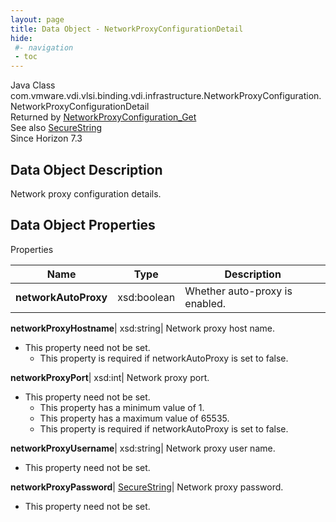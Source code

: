 ```yaml
---
layout: page
title: Data Object - NetworkProxyConfigurationDetail
hide:
 #- navigation
 - toc
---
```






Java Class
    com.vmware.vdi.vlsi.binding.vdi.infrastructure.NetworkProxyConfiguration.NetworkProxyConfigurationDetail  
Returned by
     [NetworkProxyConfiguration_Get](vdi.infrastructure.NetworkProxyConfiguration.md#get)  
See also
     [SecureString](vdi.util.SecureString.md)  
Since 
    Horizon 7.3

## Data Object Description 

Network proxy configuration details. 

## Data Object Properties

Properties

Name |  Type |  Description   
---|---|---  
**networkAutoProxy**|  xsd:boolean|  Whether auto-proxy is enabled.   
  
**networkProxyHostname**|  xsd:string|  Network proxy host name.   


* This property need not be set.
  * This property is required if networkAutoProxy is set to false.

  
**networkProxyPort**|  xsd:int|  Network proxy port.   


* This property need not be set.
  * This property has a minimum value of 1. 
  * This property has a maximum value of 65535. 
  * This property is required if networkAutoProxy is set to false.

  
**networkProxyUsername**|  xsd:string|  Network proxy user name.   


* This property need not be set.

  
**networkProxyPassword**| [SecureString](vdi.util.SecureString.md)|  Network proxy password.   


* This property need not be set.

  
  
  
  
  
  

